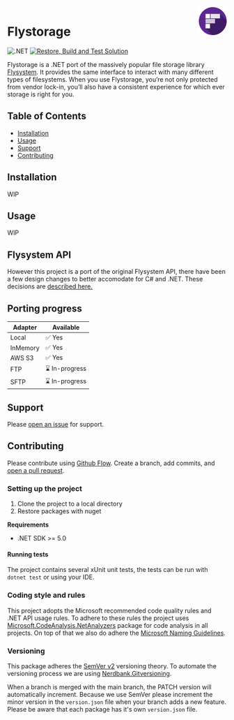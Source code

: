 <img src="https://github.com/dutch-and-bold/flystorage/raw/main/.github/flystorage-logo.png" alt="Flystorage Logo" title="Flystorage" align="right" height="64" srcset="https://github.com/dutch-and-bold/flystorage/raw/master/.github/flystorage-logo@2x.png 2x"/>

# Flystorage

![.NET](https://img.shields.io/badge/.NET-5.0-purple)
[![Restore, Build and Test Solution](https://github.com/dutch-and-bold/flystorage/actions/workflows/restore-build-test-solution.yml/badge.svg)](https://github.com/dutch-and-bold/flystorage/actions/workflows/restore-build-test-solution.yml)

Flystorage is a .NET port of the massively popular file storage library [Flysystem](https://flysystem.thephpleague.com/v2/docs/). It provides the same interface to interact with many different types of filesystems.
When you use Flystorage, you’re not only protected from vendor lock-in, you’ll also have a consistent experience for which ever storage is right for you.

## Table of Contents

- [Installation](#installation)
- [Usage](#usage)
- [Support](#support)
- [Contributing](#contributing)

## Installation

WIP

## Usage

WIP

## Flysystem API

However this project is a port of the original Flysystem API, there have been a few design changes to better accomodate for C# and .NET.
These decisions are [described here.](https://github.com/dutch-and-bold/flystorage/blob/main/docs/flysystem-api-changes.md)

## Porting progress

|Adapter         |Available      |
|----------------|---------------|
|Local           |✅ Yes         |
|InMemory        |✅ Yes         |
|AWS S3          |✅ Yes         |
|FTP             |⌛️ In-progress |
|SFTP            |⌛️ In-progress |

## Support

Please [open an issue](https://github.com/dutch-and-bold/flystorage/issues/new) for support.

## Contributing

Please contribute using [Github Flow](https://guides.github.com/introduction/flow/).
Create a branch, add commits, and [open a pull request](https://github.com/dutch-and-bold/moneybird-sdk/compare/).

### Setting up the project

1. Clone the project to a local directory
2. Restore packages with nuget

**Requirements**
* .NET SDK >= 5.0

#### Running tests

The project contains several xUnit unit tests, the tests can be run with `dotnet test` or using your IDE.

### Coding style and rules

This project adopts the Microsoft recommended code quality rules and .NET API usage rules. To adhere to these rules the project uses [Microsoft.CodeAnalysis.NetAnalyzers](https://github.com/dotnet/roslyn-analyzers) package for code analysis in all projects.
On top of that we also do adhere the [Microsoft Naming Guidelines](https://docs.microsoft.com/en-us/dotnet/standard/design-guidelines/naming-guidelines).

### Versioning

This package adheres the [SemVer v2](https://semver.org) versioning theory.
To automate the versioning process we are using [Nerdbank.Gitversioning](https://github.com/dotnet/Nerdbank.GitVersioning).

When a branch is merged with the main branch, the PATCH version will automatically increment.
Because we use SemVer please increment the minor version in the `version.json` file when your branch adds a new feature.
Please be aware that each package has it's own `version.json` file.